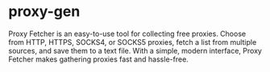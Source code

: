 # proxy-gen
Proxy Fetcher is an easy-to-use tool for collecting free proxies. Choose from HTTP, HTTPS, SOCKS4, or SOCKS5 proxies, fetch a list from multiple sources, and save them to a text file. With a simple, modern interface, Proxy Fetcher makes gathering proxies fast and hassle-free.
